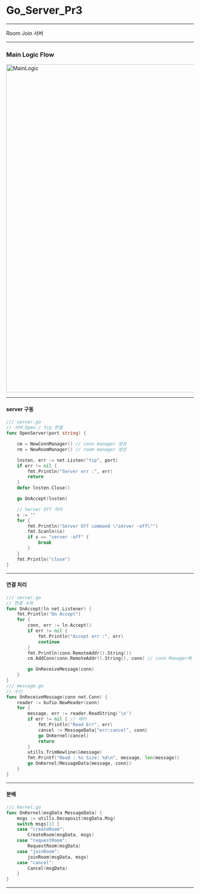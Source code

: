 # Go_Server_Pr3
---
Room Join 서버

---
### Main Logic Flow
<img width="881" alt="MainLogic" src="https://github.com/user-attachments/assets/8cc34674-7a98-419e-bd20-e461437b1849">

---

#### server 구동
```go
/// server.go
// 서버 Open / tcp 연결
func OpenServer(port string) {

	cm = NewConnManager() // conn manager 생성
	rm = NewRoomManager() // room manager 생성

	lnsten, err := net.Listen("tcp", port)
	if err != nil {
		fmt.Println("Server err :", err)
		return
	}
	defer lnsten.Close()

	go OnAccept(lnsten)

	// Server Off 처리
	s := ""
	for {
		fmt.Println("Server Off command \"server -off\"")
		fmt.Scanln(&s)
		if s == "server -off" {
			break
		}
	}
	fmt.Println("close")
}
```

---

#### 연결 처리
```go
/// server.go
// 연결 수락
func OnAccept(ln net.Listener) {
	fmt.Println("On Accept")
	for {
		conn, err := ln.Accept()
		if err != nil {
			fmt.Println("Accept err :", err)
			continue
		}
		fmt.Println(conn.RemoteAddr().String())
		cm.AddConn(conn.RemoteAddr().String(), conn) // conn Manager에 등록

		go OnReceiveMessage(conn)
	}
}
/// message.go
// 수신
func OnReceiveMessage(conn net.Conn) {
	reader := bufio.NewReader(conn)
	for {
		message, err := reader.ReadString('\n')
		if err != nil { // 에러
			fmt.Println("Read Err", err)
			cancel := MessageData{"err:cancel", conn}
			go OnKernel(cancel)
			return
		}
		utills.TrimNewline(&message)
		fmt.Printf("Read : %s Size: %d\n", message, len(message))
		go OnKernel(MessageData{message, conn})
	}
}

```

---

#### 분배
```go
/// kernel.go
func OnKernel(msgData MessageData) {
	msgs := utills.Decoposit(msgData.Msg)
	switch msgs[1] {
	case "createRoom":
		CreateRoom(msgData, msgs)
	case "requestRoom":
		RequestRoom(msgData)
	case "joinRoom":
		joinRoom(msgData, msgs)
	case "cancel":
		Cancel(msgData)
	}
}
```

---



